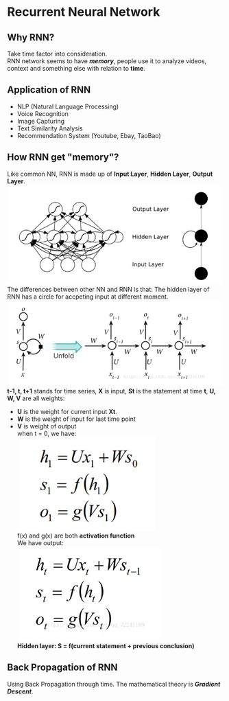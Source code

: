 # Recurrent Neural Network
## Why RNN?
Take time factor into consideration.<br>
RNN network seems to have **_memory_**, people use it to analyze videos, context and something else with relation to **time**.
## Application of RNN
- NLP (Natural Language Processing)
- Voice Recognition
- Image Capturing
- Text Similarity Analysis
- Recommendation System (Youtube, Ebay, TaoBao)
## How RNN get "memory"?
Like common NN, RNN is made up of **Input Layer**, **Hidden Layer**, **Output Layer**.<br>
![alt text](https://github.com/wangruiling888/NN-learning/blob/master/RNN/pic1.png) <br>
The differences between other NN and RNN is that: The hidden layer of RNN has a circle for accpeting input at different moment.<br>
![alt text](https://github.com/wangruiling888/NN-learning/blob/master/RNN/pic2.png) <br>
**t-1, t, t+1** stands for time series, **X** is input, **St** is the statement at time **t**, **U, W, V** are all weights:
- **U** is the weight for current input **Xt**.
- **W** is the weight of input for last time point
- **V** is weight of output<br>
when t = 0, we have:<br>
![alt text](https://github.com/wangruiling888/NN-learning/blob/master/RNN/pic3.png) <br>
f(x) and g(x) are both **activation function**<br>
We have output:<br>
![alt text](https://github.com/wangruiling888/NN-learning/blob/master/RNN/pic4.png)<br>
**Hidden layer: S = f(current statement + previous conclusion)**<br>
## Back Propagation of RNN
Using Back Propagation through time. The mathematical theory is **_Gradient Descent_**.


